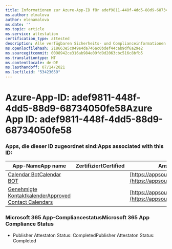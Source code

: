 ```yaml
---
title: Informationen zur Azure-App-ID für adef9811-448f-4dd5-88d9-68734050fe58
ms.author: elmalova
author: elenamalova
ms.date: ''
ms.topic: article
ms.service: attestation
certification_type: attested
description: Alle verfügbaren Sicherheits- und Complianceinformationen für adef9811-448f-4dd5-88d9-68734050fe58.
ms.openlocfilehash: 218663e5c049e4da746ac0bdef44cab9df6a29e2
ms.sourcegitcommit: 0098942ce316ab984e09fd9d2063cbc516c8bfb5
ms.translationtype: MT
ms.contentlocale: de-DE
ms.lasthandoff: 07/14/2021
ms.locfileid: "53423659"
---
```

# <a name="azure-app-id-adef9811-448f-4dd5-88d9-68734050fe58"></a><span data-ttu-id="a8d87-103">Azure-App-ID: adef9811-448f-4dd5-88d9-68734050fe58</span><span class="sxs-lookup"><span data-stu-id="a8d87-103">Azure App ID: adef9811-448f-4dd5-88d9-68734050fe58</span></span>


### <a name="apps-associated-with-this-id"></a><span data-ttu-id="a8d87-104">Apps, die dieser ID zugeordnet sind:</span><span class="sxs-lookup"><span data-stu-id="a8d87-104">Apps associated with this ID:</span></span>
| <span data-ttu-id="a8d87-105">**App-Name**</span><span class="sxs-lookup"><span data-stu-id="a8d87-105">**App name**</span></span> | <span data-ttu-id="a8d87-106">**Zertifiziert**</span><span class="sxs-lookup"><span data-stu-id="a8d87-106">**Certified**</span></span> | <span data-ttu-id="a8d87-107">**Ansicht in AppSource**</span><span class="sxs-lookup"><span data-stu-id="a8d87-107">**View in AppSource**</span></span> |
|-|-|-|
| [<span data-ttu-id="a8d87-108">Calendar Bot</span><span class="sxs-lookup"><span data-stu-id="a8d87-108">Calendar BOT</span></span>](https://docs.microsoft.com/en-us/microsoft-365-app-certification/forward/WA104381271) |  | [https://appsource.microsoft.com/product/office/WA104381271](https://appsource.microsoft.com/product/office/WA104381271) |
| [<span data-ttu-id="a8d87-109">Genehmigte Kontaktkalender</span><span class="sxs-lookup"><span data-stu-id="a8d87-109">Approved Contact Calendars</span></span>](https://docs.microsoft.com/en-us/microsoft-365-app-certification/forward/WA104380294) |  | [https://appsource.microsoft.com/product/office/WA104380294](https://appsource.microsoft.com/product/office/WA104380294) |

### <a name="microsoft-365-app-compliance-status"></a><span data-ttu-id="a8d87-110">Microsoft 365 App-Compliancestatus</span><span class="sxs-lookup"><span data-stu-id="a8d87-110">Microsoft 365 App Compliance Status</span></span>
- <span data-ttu-id="a8d87-111">Publisher Attestaton Status: Completed</span><span class="sxs-lookup"><span data-stu-id="a8d87-111">Publisher Attestaton Status: Completed</span></span>
